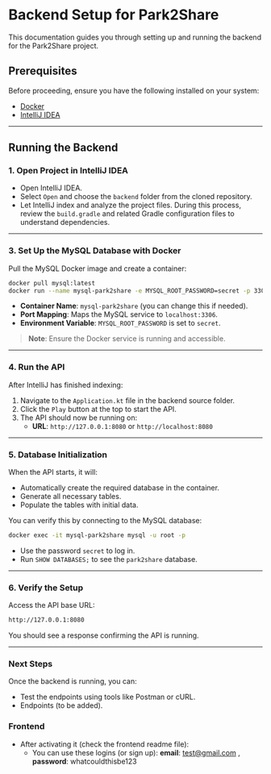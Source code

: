 # Backend Setup for Park2Share

This documentation guides you through setting up and running the backend for the Park2Share project.

## Prerequisites

Before proceeding, ensure you have the following installed on your system:

- [Docker](https://www.docker.com/get-started)
- [IntelliJ IDEA](https://www.jetbrains.com/idea/)

---

## Running the Backend


### 1. Open Project in IntelliJ IDEA

- Open IntelliJ IDEA.
- Select `Open` and choose the `backend` folder from the cloned repository.
- Let IntelliJ index and analyze the project files. During this process, review the `build.gradle` and related Gradle configuration files to understand dependencies.

---

### 3. Set Up the MySQL Database with Docker

Pull the MySQL Docker image and create a container:
```bash
docker pull mysql:latest
docker run --name mysql-park2share -e MYSQL_ROOT_PASSWORD=secret -p 3306:3306 -d mysql:latest
```
- **Container Name**: `mysql-park2share` (you can change this if needed).
- **Port Mapping**: Maps the MySQL service to `localhost:3306`.
- **Environment Variable**: `MYSQL_ROOT_PASSWORD` is set to `secret`.

> **Note**: Ensure the Docker service is running and accessible.

---

### 4. Run the API

After IntelliJ has finished indexing:

1. Navigate to the `Application.kt` file in the backend source folder.
2. Click the `Play` button at the top to start the API.
3. The API should now be running on:
    - **URL**: `http://127.0.0.1:8080` or `http://localhost:8080`

---

### 5. Database Initialization

When the API starts, it will:

- Automatically create the required database in the container.
- Generate all necessary tables.
- Populate the tables with initial data.

You can verify this by connecting to the MySQL database:
```bash
docker exec -it mysql-park2share mysql -u root -p
```
- Use the password `secret` to log in.
- Run `SHOW DATABASES;` to see the `park2share` database.

---

### 6. Verify the Setup

Access the API base URL:
```bash
http://127.0.0.1:8080
```
You should see a response confirming the API is running.

---

### Next Steps

Once the backend is running, you can:

- Test the endpoints using tools like Postman or cURL.
- Endpoints (to be added).

### Frontend
- After activating it (check the frontend readme file):
  - You can use these logins (or sign up): **email**: test@gmail.com , **password**: whatcouldthisbe123